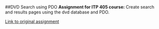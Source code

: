 ##DVD Search using PDO
**Assignment for ITP 405 course:** Create search and results pages using the dvd database and PDO.

[Link to original assignment](https://www.google.com)
